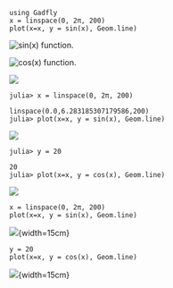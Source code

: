 

~~~~{.julia}
using Gadfly
x = linspace(0, 2π, 200)
plot(x=x, y = sin(x), Geom.line)
~~~~~~~~~~~~~


![sin(x) function.](figures/gadfly_formats_test_sin_fun_1.png) 



![cos(x) function.](figures/gadfly_formats_test_2_1.png) 



![](figures/gadfly_formats_test_cos2_fun_1.png) 



~~~~{.julia}
julia> x = linspace(0, 2π, 200)

linspace(0.0,6.283185307179586,200)
julia> plot(x=x, y = sin(x), Geom.line)

~~~~~~~~~~~~~


![](figures/gadfly_formats_test_4_1.png) 

~~~~{.julia}
julia> y = 20

20
julia> plot(x=x, y = cos(x), Geom.line)
~~~~~~~~~~~~~


![](figures/gadfly_formats_test_4_2.png) 



~~~~{.julia}
x = linspace(0, 2π, 200)
plot(x=x, y = sin(x), Geom.line)

~~~~~~~~~~~~~


![](figures/gadfly_formats_test_5_1.png){width=15cm} 

~~~~{.julia}
y = 20
plot(x=x, y = cos(x), Geom.line)
~~~~~~~~~~~~~


![](figures/gadfly_formats_test_5_2.png){width=15cm} 
